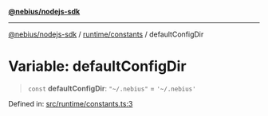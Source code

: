 [**@nebius/nodejs-sdk**](../../../README.md)

---

[@nebius/nodejs-sdk](../../../README.md) / [runtime/constants](../README.md) / defaultConfigDir

# Variable: defaultConfigDir

> `const` **defaultConfigDir**: `"~/.nebius"` = `'~/.nebius'`

Defined in: [src/runtime/constants.ts:3](https://github.com/nebius/nodejs-sdk/blob/2ec552fb564ad8fdbf78c4eb6e73ce9101501e8a/src/runtime/constants.ts#L3)
